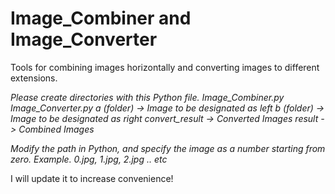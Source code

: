 # Image_Combiner and Image_Converter

Tools for combining images horizontally and converting images to different extensions.

*Please create directories with this Python file.
Image_Combiner.py
Image_Converter.py
a (folder) -> Image to be designated as left
b (folder) -> Image to be designated as right
convert_result -> Converted Images
result -> Combined Images*

*Modify the path in Python, and specify the image as a number starting from zero.
Example. 0.jpg, 1.jpg, 2.jpg .. etc*

I will update it to increase convenience!
